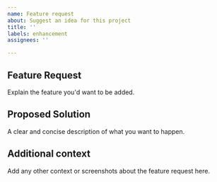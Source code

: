 ```yaml
---
name: Feature request
about: Suggest an idea for this project
title: ''
labels: enhancement
assignees: ''

---
```


## Feature Request

Explain the feature you'd want to be added.

## Proposed Solution

A clear and concise description of what you want to happen.

## Additional context

Add any other context or screenshots about the feature request here.
